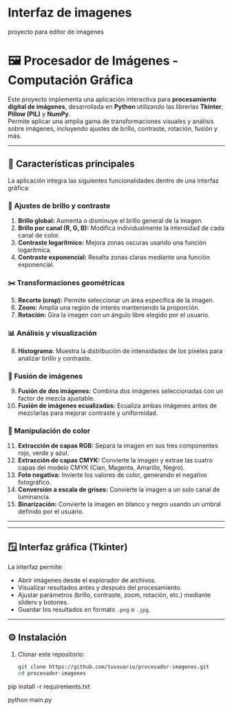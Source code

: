 # Interfaz de imagenes
proyecto para editor de imagenes




# 🖼️ Procesador de Imágenes - Computación Gráfica

Este proyecto implementa una aplicación interactiva para **procesamiento digital de imágenes**, desarrollada en **Python** utilizando las librerías **Tkinter**, **Pillow (PIL)** y **NumPy**.  
Permite aplicar una amplia gama de transformaciones visuales y análisis sobre imágenes, incluyendo ajustes de brillo, contraste, rotación, fusión y más.

---

## 🚀 Características principales

La aplicación integra las siguientes funcionalidades dentro de una interfaz gráfica:

### 🔆 Ajustes de brillo y contraste
1. **Brillo global:** Aumenta o disminuye el brillo general de la imagen.  
2. **Brillo por canal (R, G, B):** Modifica individualmente la intensidad de cada canal de color.  
3. **Contraste logarítmico:** Mejora zonas oscuras usando una función logarítmica.  
4. **Contraste exponencial:** Resalta zonas claras mediante una función exponencial.

### ✂️ Transformaciones geométricas
5. **Recorte (crop):** Permite seleccionar un área específica de la imagen.  
6. **Zoom:** Amplía una región de interés manteniendo la proporción.  
7. **Rotación:** Gira la imagen con un ángulo libre elegido por el usuario.

### 📊 Análisis y visualización
8. **Histograma:** Muestra la distribución de intensidades de los píxeles para analizar brillo y contraste.

### 🧩 Fusión de imágenes
9. **Fusión de dos imágenes:** Combina dos imágenes seleccionadas con un factor de mezcla ajustable.  
10. **Fusión de imágenes ecualizadas:** Ecualiza ambas imágenes antes de mezclarlas para mejorar contraste y uniformidad.

### 🎨 Manipulación de color
11. **Extracción de capas RGB:** Separa la imagen en sus tres componentes rojo, verde y azul.  
12. **Extracción de capas CMYK:** Convierte la imagen y extrae las cuatro capas del modelo CMYK (Cian, Magenta, Amarillo, Negro).  
13. **Foto negativa:** Invierte los valores de color, generando el negativo fotográfico.  
14. **Conversión a escala de grises:** Convierte la imagen a un solo canal de luminancia.  
15. **Binarización:** Convierte la imagen en blanco y negro usando un umbral definido por el usuario.

---



---

## 🪟 Interfaz gráfica (Tkinter)

La interfaz permite:
- Abrir imágenes desde el explorador de archivos.
- Visualizar resultados antes y después del procesamiento.
- Ajustar parámetros (brillo, contraste, zoom, rotación, etc.) mediante sliders y botones.
- Guardar los resultados en formato `.png` o `.jpg`.

---

## ⚙️ Instalación

1. Clonar este repositorio:
   ```bash
   git clone https://github.com/tuusuario/procesador-imagenes.git
   cd procesador-imagenes

pip install -r requirements.txt

python main.py



